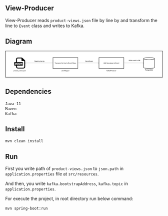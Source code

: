 ## View-Producer

View-Producer reads `product-views.json` file by line by and transform the line to `Event` class and writes to Kafka.

## Diagram

![diagram](images/view-producer_diagram.jpg)

## Dependencies

    Java-11
    Maven
    Kafka

## Install
    
    mvn clean install


## Run

First you write path of `product-views.json` to `json.path` in `application.properties` file at `src/resources`.

And then, you write `kafka.bootstrapAddress`, `kafka.topic` in `application.properties`.

For execute the project, in root directory run below command:

    mvn spring-boot:run